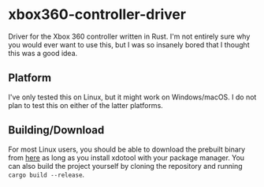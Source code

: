 # xbox360-controller-driver
Driver for the Xbox 360 controller written in Rust. I'm not entirely sure why you would ever want to use this, but I was so insanely bored that I thought this was a good idea.

## Platform
I've only tested this on Linux, but it might work on Windows/macOS. I do not plan to test this on either of the latter platforms.

## Building/Download
For most Linux users, you should be able to download the prebuilt binary from [here](https://nightly.link/TabulateJarl8/xbox360-controller-driver/workflows/rust/master/xboxdriver.zip) as long as you install xdotool with your package manager. You can also build the project yourself by cloning the repository and running `cargo build --release`.
